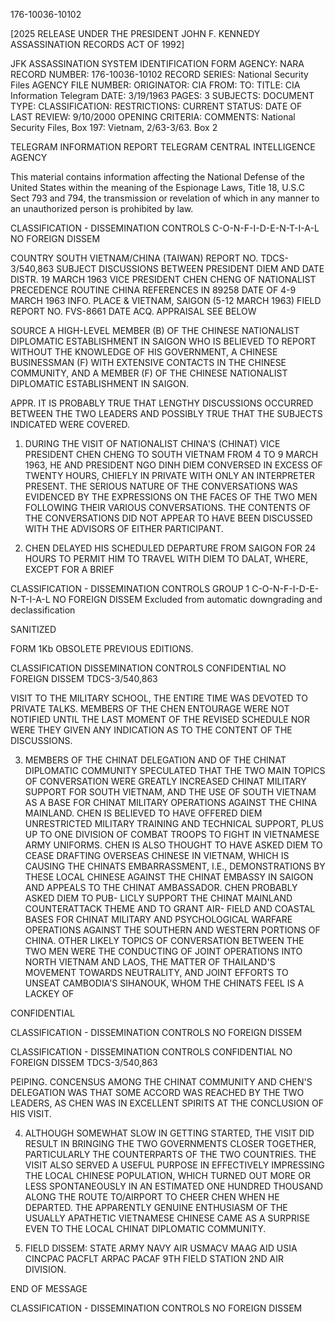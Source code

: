 176-10036-10102

[2025 RELEASE UNDER THE PRESIDENT JOHN F. KENNEDY ASSASSINATION RECORDS ACT OF 1992]

JFK ASSASSINATION SYSTEM
IDENTIFICATION FORM
AGENCY: NARA
RECORD NUMBER: 176-10036-10102
RECORD SERIES: National Security Files
AGENCY FILE NUMBER:
ORIGINATOR: CIA
FROM:
TO:
TITLE: CIA Information Telegram
DATE: 3/19/1963
PAGES: 3
SUBJECTS:
DOCUMENT TYPE:
CLASSIFICATION:
RESTRICTIONS:
CURRENT STATUS:
DATE OF LAST REVIEW: 9/10/2000
OPENING CRITERIA:
COMMENTS: National Security Files, Box 197: Vietnam, 2/63-3/63. Box 2

TELEGRAM INFORMATION REPORT TELEGRAM
CENTRAL INTELLIGENCE AGENCY

This material contains information affecting the National Defense of the United States within the meaning of the Espionage Laws, Title 18, U.S.C Sect 793 and 794, the transmission or revelation of which in any manner to an unauthorized person is prohibited by law.

CLASSIFICATION - DISSEMINATION CONTROLS
C-O-N-F-I-D-E-N-T-I-A-L
NO FOREIGN DISSEM

COUNTRY SOUTH VIETNAM/CHINA (TAIWAN) REPORT NO. TDCS-3/540,863
SUBJECT DISCUSSIONS BETWEEN PRESIDENT DIEM AND DATE DISTR. 19 MARCH 1963
VICE PRESIDENT CHEN CHENG OF NATIONALIST PRECEDENCE ROUTINE
CHINA REFERENCES IN 89258
DATE OF 4-9 MARCH 1963
INFO.
PLACE & VIETNAM, SAIGON (5-12 MARCH 1963) FIELD REPORT NO. FVS-8661
DATE ACQ.
APPRAISAL SEE BELOW

SOURCE A HIGH-LEVEL MEMBER (B) OF THE CHINESE NATIONALIST DIPLOMATIC ESTABLISHMENT IN
SAIGON WHO IS BELIEVED TO REPORT WITHOUT THE KNOWLEDGE OF HIS GOVERNMENT, A
CHINESE BUSINESSMAN (F) WITH EXTENSIVE CONTACTS IN THE CHINESE COMMUNITY, AND A
MEMBER (F) OF THE CHINESE NATIONALIST DIPLOMATIC ESTABLISHMENT IN SAIGON.

APPR. IT IS PROBABLY TRUE THAT LENGTHY DISCUSSIONS OCCURRED BETWEEN THE TWO LEADERS AND
POSSIBLY TRUE THAT THE SUBJECTS INDICATED WERE COVERED.

1. DURING THE VISIT OF NATIONALIST CHINA'S (CHINAT) VICE PRESIDENT CHEN CHENG
TO SOUTH VIETNAM FROM 4 TO 9 MARCH 1963, HE AND PRESIDENT NGO DINH DIEM CONVERSED
IN EXCESS OF TWENTY HOURS, CHIEFLY IN PRIVATE WITH ONLY AN INTERPRETER PRESENT.
THE SERIOUS NATURE OF THE CONVERSATIONS WAS EVIDENCED BY THE EXPRESSIONS ON THE
FACES OF THE TWO MEN FOLLOWING THEIR VARIOUS CONVERSATIONS. THE CONTENTS OF THE
CONVERSATIONS DID NOT APPEAR TO HAVE BEEN DISCUSSED WITH THE ADVISORS OF EITHER
PARTICIPANT.

2. CHEN DELAYED HIS SCHEDULED DEPARTURE FROM SAIGON FOR 24 HOURS TO PERMIT
HIM TO TRAVEL WITH DIEM TO DALAT, WHERE, EXCEPT FOR A BRIEF

CLASSIFICATION - DISSEMINATION CONTROLS GROUP 1
C-O-N-F-I-D-E-N-T-I-A-L NO FOREIGN DISSEM Excluded from automatic
downgrading and
declassification

SANITIZED

FORM 1Kb OBSOLETE PREVIOUS EDITIONS.

CLASSIFICATION DISSEMINATION CONTROLS
CONFIDENTIAL NO FOREIGN DISSEM TDCS-3/540,863

VISIT TO THE MILITARY SCHOOL, THE ENTIRE TIME WAS DEVOTED TO PRIVATE
TALKS. MEMBERS OF THE CHEN ENTOURAGE WERE NOT NOTIFIED UNTIL THE
LAST MOMENT OF THE REVISED SCHEDULE NOR WERE THEY GIVEN ANY INDICATION
AS TO THE CONTENT OF THE DISCUSSIONS.

3. MEMBERS OF THE CHINAT DELEGATION AND OF THE CHINAT DIPLOMATIC
COMMUNITY SPECULATED THAT THE TWO MAIN TOPICS OF CONVERSATION WERE
GREATLY INCREASED CHINAT MILITARY SUPPORT FOR SOUTH VIETNAM, AND THE
USE OF SOUTH VIETNAM AS A BASE FOR CHINAT MILITARY OPERATIONS AGAINST
THE CHINA MAINLAND. CHEN IS BELIEVED TO HAVE OFFERED DIEM UNRESTRICTED
MILITARY TRAINING AND TECHNICAL SUPPORT, PLUS UP TO ONE DIVISION OF
COMBAT TROOPS TO FIGHT IN VIETNAMESE ARMY UNIFORMS. CHEN IS ALSO
THOUGHT TO HAVE ASKED DIEM TO CEASE DRAFTING OVERSEAS CHINESE IN
VIETNAM, WHICH IS CAUSING THE CHINATS EMBARRASSMENT, I.E., DEMONSTRATIONS
BY THESE LOCAL CHINESE AGAINST THE CHINAT EMBASSY IN SAIGON AND
APPEALS TO THE CHINAT AMBASSADOR. CHEN PROBABLY ASKED DIEM TO PUB-
LICLY SUPPORT THE CHINAT MAINLAND COUNTERATTACK THEME AND TO GRANT AIR-
FIELD AND COASTAL BASES FOR CHINAT MILITARY AND PSYCHOLOGICAL WARFARE
OPERATIONS AGAINST THE SOUTHERN AND WESTERN PORTIONS OF CHINA.
OTHER LIKELY TOPICS OF CONVERSATION BETWEEN THE TWO MEN WERE THE
CONDUCTING OF JOINT OPERATIONS INTO NORTH VIETNAM AND LAOS, THE
MATTER OF THAILAND'S MOVEMENT TOWARDS NEUTRALITY, AND JOINT EFFORTS
TO UNSEAT CAMBODIA'S SIHANOUK, WHOM THE CHINATS FEEL IS A LACKEY OF

CONFIDENTIAL

CLASSIFICATION - DISSEMINATION CONTROLS
NO FOREIGN DISSEM

CLASSIFICATION - DISSEMINATION CONTROLS
CONFIDENTIAL NO FOREIGN DISSEM TDCS-3/540,863

PEIPING.
CONCENSUS AMONG THE CHINAT COMMUNITY AND CHEN'S DELEGATION
WAS THAT SOME ACCORD WAS REACHED BY THE TWO LEADERS, AS CHEN WAS IN
EXCELLENT SPIRITS AT THE CONCLUSION OF HIS VISIT.

4. ALTHOUGH SOMEWHAT SLOW IN GETTING STARTED, THE VISIT DID
RESULT IN BRINGING THE TWO GOVERNMENTS CLOSER TOGETHER, PARTICULARLY
THE COUNTERPARTS OF THE TWO COUNTRIES. THE VISIT ALSO SERVED A
USEFUL PURPOSE IN EFFECTIVELY IMPRESSING THE LOCAL CHINESE POPULATION,
WHICH TURNED OUT MORE OR LESS SPONTANEOUSLY IN AN ESTIMATED ONE HUNDRED
THOUSAND ALONG THE ROUTE TO/AIRPORT TO CHEER CHEN WHEN HE
DEPARTED. THE APPARENTLY GENUINE ENTHUSIASM OF THE USUALLY APATHETIC
VIETNAMESE CHINESE CAME AS A SURPRISE EVEN TO THE LOCAL CHINAT
DIPLOMATIC COMMUNITY.

5. FIELD DISSEM: STATE ARMY NAVY AIR USMACV MAAG AID USIA
CINCPAC PACFLT ARPAC PACAF 9TH FIELD STATION 2ND AIR DIVISION.

END OF MESSAGE

CLASSIFICATION - DISSEMINATION CONTROLS
NO FOREIGN DISSEM
